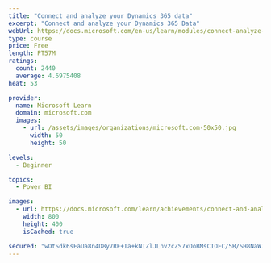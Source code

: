 ```yaml
---
title: "Connect and analyze your Dynamics 365 data​"
excerpt: "Connect and analyze your Dynamics 365 Data​"
webUrl: https://docs.microsoft.com/en-us/learn/modules/connect-analyze-dynamics-365-data/
type: course
price: Free
length: PT57M
ratings:
  count: 2440
  average: 4.6975408
heat: 53

provider:
  name: Microsoft Learn
  domain: microsoft.com
  images:
    - url: /assets/images/organizations/microsoft.com-50x50.jpg
      width: 50
      height: 50

levels:
  - Beginner

topics:
  - Power BI

images:
  - url: https://docs.microsoft.com/learn/achievements/connect-and-analyze-your-microsoft-dynamics-365-data-social.png
    width: 800
    height: 400
    isCached: true

secured: "wOtSdk6sEaUa8n4D8y7RF+Ia+kNIZlJLnv2cZS7xOoBMsCIOFC/5B/SH8NaW7cl/jSPNMSiYOHu/NfsOP9p9pi742ggcwK0jVRep9ZQfKTInuxaMXKbbDwgBdAtN/jQPwxtplwFHxPdk1PCZDfND7z1++ysP0bKIY2y6CCRGkEH6hKThrA9cpQQ/JUm+Iet12Gdy5FGC4wjXdwWy3P7rfxqOdPnt8myZB5xuJBmiJeuyqkOMuNgL6fPIrDVDJPbQLIuJ22UFXgsB0HZwi5Uj0csHZ5Zn01TTI8zPCVReWfRZsRXgyvA1iKojyMMKQRmVaum5o3Aw1UCafdKNHkLh76rEL8G8E0qZMcDUtBtiwhfYuJ1wOSl4U5CUzHbV+2WcYxUvih8NyuOn2SQwe7saDlppXSVAV+TnCA+kub9isU0=;YG3wareErPt/iddm+25k5g=="
---
```


